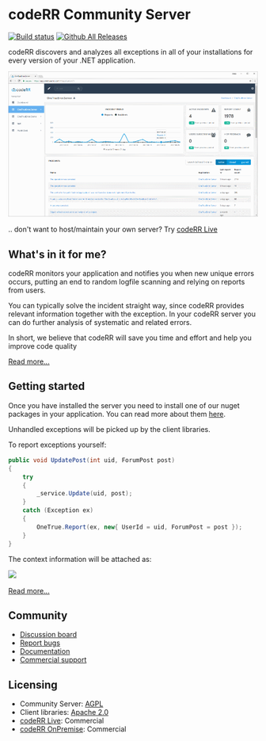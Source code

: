 codeRR Community Server
=============================

[![Build status](https://1tcompany.visualstudio.com/_apis/public/build/definitions/75570083-b1ef-4e78-88e2-5db4982f756c/6/badge)]() [![Github All Releases](https://img.shields.io/github/downloads/coderrapp/coderr.server/total.svg?style=flat-square)]()

codeRR discovers and analyzes all exceptions in all of your installations for every version of your .NET application.

![OSS screenshot](docs/screenshot.png)

.. don't want to host/maintain your own server? Try [codeRR Live](https://coderrapp.com/live/)

## What's in it for me?

codeRR monitors your application and notifies you when new unique errors occurs, putting an end to random logfile scanning and relying on reports from users.

You can typically solve the incident straight way, since codeRR provides relevant information together with the exception. In your codeRR server you can do further analysis of systematic and related errors.

In short, we believe that codeRR will save you time and effort and help you improve code quality

[Read more...](https://coderrapp.com)

## Getting started

Once you have installed the server you need to install one of our nuget packages in your application. 
You can read more about them [here](https://coderrapp.com/documentation/).

Unhandled exceptions will be picked up by the client libraries. 

To report exceptions yourself:

```csharp
public void UpdatePost(int uid, ForumPost post)
{
	try
	{
		_service.Update(uid, post);
	}
	catch (Exception ex)
	{
		OneTrue.Report(ex, new{ UserId = uid, ForumPost = post });
	}
}
```

The context information will be attached as:

![](https://coderrapp.com/images/features/custom-context.png)

[Read more...](https://coderrapp.com/features/)

## Community

* [Discussion board](https://discuss.coderrapp.com)
* [Report bugs](https://github.com/coderrapp/coderr.server/issues)
* [Documentation](https://coderrapp.com/documentation)
* [Commercial support](mailto:support@coderrapp.com?subject=Commercial%20support%20inquiry)

## Licensing

* Community Server: [AGPL](License)
* Client libraries: [Apache 2.0](https://opensource.org/licenses/apache-2.0)
* [codeRR Live](https://coderrapp.com/live): Commercial
* [codeRR OnPremise](https://coderrapp.com/live): Commercial
